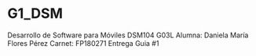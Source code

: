 # G1_DSM

Desarrollo de Software para Móviles DSM104 G03L
Alumna: Daniela María Flores Pérez
Carnet: FP180271
Entrega Guia #1
